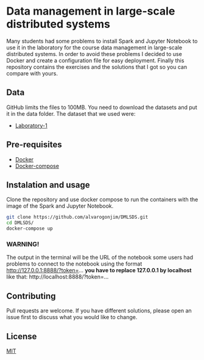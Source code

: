 # Data management in large-scale distributed systems
Many students had some problems to install Spark and Jupyter Notebook to use it in the laboratory for the course 
data management in large-scale distributed systems.
In order to avoid these problems I decided to use Docker and create a configuration file for easy deployment.
Finally this repository contains the exercises and the solutions that I got so you can compare with yours.

## Data
GitHub limits the files to 100MB. You need to download the datasets and put it in the data folder.
The dataset that we used were:

- [Laboratory-1](https://filesender.renater.fr/?s=download&token=83e84215-b3df-a411-8a7c-05894c2acdfb) 


## Pre-requisites
- [Docker](https://www.docker.com/) 
- [Docker-compose](https://docs.docker.com/compose/)


## Instalation and usage
Clone the repository and use docker compose to run the containers with the image of the Spark and Jupyter Notebook.
```bash
git clone https://github.com/alvarogonjim/DMLSDS.git
cd DMLSDS/
docker-compose up
```

### WARNING! 

The output in the terminal will be the URL of the notebook some users had problems to connect to the notebook using the format http://127.0.0.1:8888/?token=... **you have to replace 127.0.0.1 by localhost** like that:
http://localhost:8888/?token=...


## Contributing
Pull requests are welcome. If you have different solutions, please open an issue first to discuss what you would like to change.

## License
[MIT](https://choosealicense.com/licenses/mit/)
